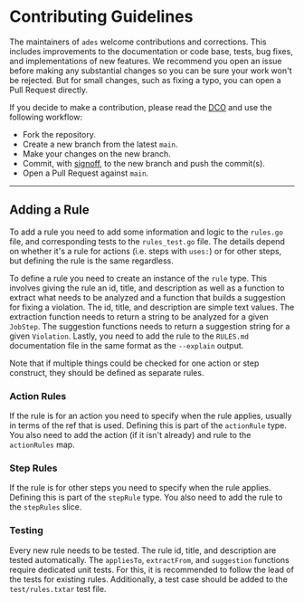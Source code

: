 <!-- SPDX-License-Identifier: CC0-1.0 -->

# Contributing Guidelines

The maintainers of `ades` welcome contributions and corrections. This includes improvements to the
documentation or code base, tests, bug fixes, and implementations of new features. We recommend you
open an issue before making any substantial changes so you can be sure your work won't be rejected.
But for small changes, such as fixing a typo, you can open a Pull Request directly.

If you decide to make a contribution, please read the [DCO] and use the following workflow:

- Fork the repository.
- Create a new branch from the latest `main`.
- Make your changes on the new branch.
- Commit, with [signoff], to the new branch and push the commit(s).
- Open a Pull Request against `main`.

[dco]: ./DCO.txt
[signoff]: https://git-scm.com/docs/git-commit#Documentation/git-commit.txt---signoff

---

## Adding a Rule

To add a rule you need to add some information and logic to the `rules.go` file, and corresponding
tests to the `rules_test.go` file. The details depend on whether it's a rule for actions (i.e. steps
with `uses:`) or for other steps, but defining the rule is the same regardless.

To define a rule you need to create an instance of the `rule` type. This involves giving the rule an
id, title, and description as well as a function to extract what needs to be analyzed and a function
that builds a suggestion for fixing a violation. The id, title, and description are simple text
values. The extraction function needs to return a string to be analyzed for a given `JobStep`. The
suggestion functions needs to return a suggestion string for a given `Violation`. Lastly, you need
to add the rule to the `RULES.md` documentation file in the same format as the `--explain` output.

Note that if multiple things could be checked for one action or step construct, they should be
defined as separate rules.

### Action Rules

If the rule is for an action you need to specify when the rule applies, usually in terms of the ref
that is used. Defining this is part of the `actionRule` type. You also need to add the action (if it
isn't already) and rule to the `actionRules` map.

### Step Rules

If the rule is for other steps you need to specify when the rule applies. Defining this is part of
the `stepRule` type. You also need to add the rule to the `stepRules` slice.

### Testing

Every new rule needs to be tested. The rule id, title, and description are tested automatically. The
`appliesTo`, `extractFrom`, and `suggestion` functions require dedicated unit tests. For this, it is
recommended to follow the lead of the tests for existing rules. Additionally, a test case should be
added to the `test/rules.txtar` test file.
